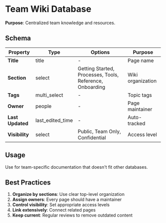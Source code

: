 # Team Wiki Database

**Purpose**: Centralized team knowledge and resources.

## Schema

| Property | Type | Options | Purpose |
|----------|------|---------|---------|
| **Title** | title | - | Page name |
| **Section** | select | Getting Started, Processes, Tools, Reference, Onboarding | Wiki organization |
| **Tags** | multi_select | - | Topic tags |
| **Owner** | people | - | Page maintainer |
| **Last Updated** | last_edited_time | - | Auto-tracked |
| **Visibility** | select | Public, Team Only, Confidential | Access level |

## Usage

Use for team-specific documentation that doesn't fit other databases.

## Best Practices

1. **Organize by sections**: Use clear top-level organization
2. **Assign owners**: Every page should have a maintainer
3. **Control visibility**: Set appropriate access levels
4. **Link extensively**: Connect related pages
5. **Keep current**: Regular reviews to remove outdated content

